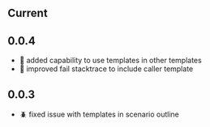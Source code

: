 ## Current
## 0.0.4
- :rocket: added capability to use templates in other templates
- :rocket: improved fail stacktrace to include caller template

## 0.0.3
- :beetle: fixed issue with templates in scenario outline
